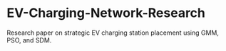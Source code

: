 # EV-Charging-Network-Research
Research paper on strategic EV charging station placement using GMM, PSO, and SDM.

